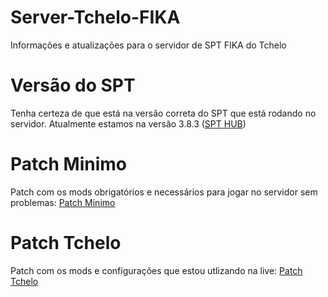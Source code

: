 # Server-Tchelo-FIKA
 Informações e atualizações para o servidor de SPT FIKA do Tchelo

# Versão do SPT
Tenha certeza de que está na versão correta do SPT que está rodando no servidor.
Atualmente estamos na versão 3.8.3 ([SPT HUB](https://hub.sp-tarkov.com/files/file/16-spt/#versions))

# Patch Minimo
Patch com os mods obrigatórios e necessários para jogar no servidor sem problemas: [Patch Minimo](https://github.com/marceloft/Server-Tchelo-FIKA/releases/tag/Patch-1.7.2-MINIMO)

# Patch Tchelo
Patch com os mods e configurações que estou utlizando na live: [Patch Tchelo](https://github.com/marceloft/Server-Tchelo-FIKA/releases/tag/Patch-1.7.2-TCHELO)
